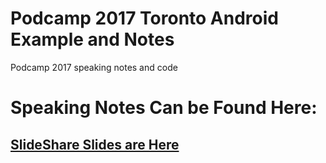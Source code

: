 # Podcamp 2017 Toronto Android Example and Notes
Podcamp 2017 speaking notes and code

# Speaking Notes Can be Found Here:
## [SlideShare Slides are Here](https://www.slideshare.net/ToddBurgess/introduction-to-android-app-development-72556854)




